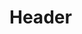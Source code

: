 <!-- TITLE: BITSMUN -->
<!-- SUBTITLE: BITSMUN Hyderabad is a three-day Model United Nation conference organised by the BITSMUN OC team, usually in August/Septemeber every year.-->

# Header
